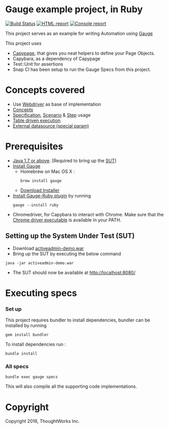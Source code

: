 # Gauge example project, in Ruby

[![Build Status](https://travis-ci.org/getgauge/gauge-example-ruby.svg?branch=master)](https://travis-ci.org/getgauge/gauge-example-ruby)
[![HTML report](https://img.shields.io/badge/report-html-green.svg)](http://gauge-example-reports.herokuapp.com/ruby)
[![Console report](https://img.shields.io/badge/report-console-blue.svg)](http://gauge-example-reports.herokuapp.com/ruby/console)

This project serves as an example for writing Automation using [Gauge](http://getgauge.io)

This project uses 

- [Capypage](https://github.com/TWChennai/capypage), that gives you neat helpers to define your Page Objects.
- Capybara, as a dependency of Capypage
- Test::Unit for assertions
- Snap CI has been setup to run the Gauge Specs from this project.

# Concepts covered

- Use [Webdriver](http://docs.seleniumhq.org/projects/webdriver/) as base of implementation
- [Concepts](http://getgauge.io/documentation/user/current/gauge_terminologies/concepts.html)
- [Specification](http://getgauge.io/documentation/user/current/gauge_terminologies/specifications.html), [Scenario](http://getgauge.io/documentation/user/current/gauge_terminologies/scenarios.html) & [Step](http://getgauge.io/documentation/user/current/gauge_terminologies/steps.html) usage
- [Table driven execution](http://getgauge.io/documentation/user/current/advanced_readings/execution_types/table_driven_execution.html)
- [External datasource (special param)](http://getgauge.io/documentation/user/current/gauge_terminologies/parameters/special_parameters.html)

# Prerequisites
- [Java 1.7 or above](http://www.oracle.com/technetwork/java/javase/downloads/jdk8-downloads-2133151.html). [Required to bring up the [SUT](#setting-up-the-system-under-test-sut)]
- [Install Gauge](http://getgauge.io/get-started/index.html)
  - Homebrew on Mac OS X :  
      ```
      brew install gauge
      ```
  - [Download Installer](http://getgauge.io/get-started/index.html)
- [Install Gauge-Ruby plugin](http://getgauge.io/documentation/user/current/installations/install_plugins.html) by running<br>
  ```
  gauge --install ruby
  ```
- Chromedriver, for Capybara to interact with Chrome. Make sure that the [Chrome driver executable](https://sites.google.com/a/chromium.org/chromedriver/downloads) is available in your PATH.

## Setting up the System Under Test (SUT)

* Download [activeadmin-demo.war](https://bintray.com/artifact/download/gauge/activeadmin-demo/activeadmin-demo.war)
* Bring up the SUT by executing the below command
```
java -jar activeadmin-demo.war
```
* The SUT should now be available at [http://localhost:8080/](http://localhost:8080)


# Executing specs

### Set up
This project requires bundler to install dependencies, bundler can be installed by running
````
gem install bundler
````
To install dependencies run : 
````
bundle install
````

### All specs
````
bundle exec gauge specs
````
This will also compile all the supporting code implementations.

# Copyright
Copyright 2016, ThoughtWorks Inc.
